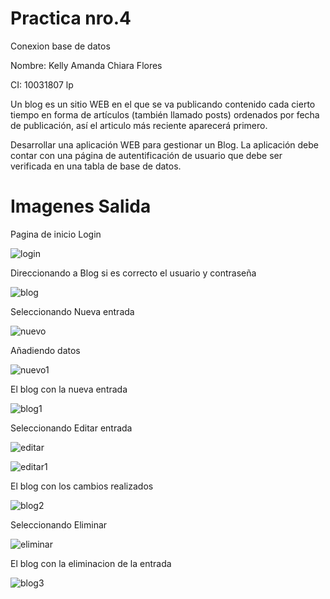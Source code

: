 # Practica nro.4 

Conexion base de datos 

Nombre: Kelly Amanda Chiara Flores  

CI: 10031807 lp

Un blog es un sitio WEB en el que se va publicando contenido cada cierto tiempo en forma de artículos (también llamado posts) ordenados por fecha de publicación, así el articulo más reciente aparecerá primero.

Desarrollar una aplicación WEB para gestionar un Blog. La aplicación debe contar con una página de autentificación de usuario que debe ser verificada en una tabla de base de datos.
# Imagenes Salida

Pagina de inicio Login

![login](https://user-images.githubusercontent.com/65792707/83462603-9b129980-a439-11ea-9fe7-13fec71afd5a.jpg)

Direccionando a Blog si es correcto el usuario y contraseña

![blog](https://user-images.githubusercontent.com/65792707/83462568-8209e880-a439-11ea-9247-a985f6dfc762.jpg)

Seleccionando Nueva entrada

![nuevo](https://user-images.githubusercontent.com/65792707/83462610-9e0d8a00-a439-11ea-9000-3432d9f33cc8.jpg)

Añadiendo datos

![nuevo1](https://user-images.githubusercontent.com/65792707/83462615-9fd74d80-a439-11ea-8c76-1b66073fafe9.jpg)

El blog con la nueva entrada

![blog1](https://user-images.githubusercontent.com/65792707/83462572-859d6f80-a439-11ea-97a8-362acff7e9a8.jpg)

Seleccionando Editar entrada

![editar](https://user-images.githubusercontent.com/65792707/83462589-90580480-a439-11ea-9800-16013dea9328.jpg)

![editar1](https://user-images.githubusercontent.com/65792707/83462593-92ba5e80-a439-11ea-956e-b8364e87d527.jpg)

El blog con los cambios realizados

![blog2](https://user-images.githubusercontent.com/65792707/83462575-87673300-a439-11ea-9d34-75067936f59d.jpg)

Seleccionando Eliminar 

![eliminar](https://user-images.githubusercontent.com/65792707/83462595-94842200-a439-11ea-9d44-34f785bc0a83.jpg)

El blog con la eliminacion de la entrada

![blog3](https://user-images.githubusercontent.com/65792707/83462577-8930f680-a439-11ea-8edd-64f811e178bd.jpg)
